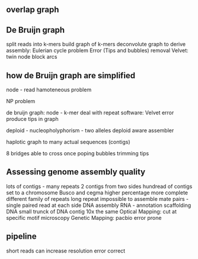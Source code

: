 ## overlap graph
## De Bruijn graph 
split reads into k-mers
build graph of k-mers
deconvolute graph to derive assembly: Eulerian cycle problem
Error (Tips and bubbles) removal
Velvet: twin node block arcs

> 
## how de Bruijn graph are simplified


node - read
hamoteneous problem

NP problem 

de bruijn graph:
node - k-mer
deal with repeat
software: Velvet
error produce tips in graph

deploid - nucleopholyphorism - two alleles
deploid aware assembler

haplotic
graph to many actual sequences (contigs)

8 bridges able to cross once
poping bubbles trimming tips

## Assessing genome assembly quality
lots of contigs - many repeats
2 contigs from two sides 
hundread of contigs set to a chromosome
Busco and cegma higher percentage more complete
 different family of repeats 
 long repeat impossible to assemble
 mate pairs - single paired read at each side
 DNA assembly
 RNA - annotation
 scaffolding DNA
 small trunck of DNA 
 contig
 10x the same
 Optical Mapping: cut at specific motif microscopy
 Genetic Mapping:
 pacbio error prone

## pipeline

 short reads can increase resolution 
 error correct 

<!--stackedit_data:
eyJoaXN0b3J5IjpbMTY2ODM5MDA1NSwtMTQxMDIyNDgzLC0yMD
Q2MDk0OTgxLC05NDA5NjY0MzYsLTE5Njc5MTEzNzgsMjA5NjQx
NzQyMiwyMDAwMTE4MjgzLDEyNDM1NzM0OTddfQ==
-->